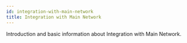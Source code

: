 ```yaml
---
id: integration-with-main-network
title: Integration with Main Network
---
```


[comment]: # (mx-abstract)

Introduction and basic information about Integration with Main Network.

[comment]: # (mx-context-auto)
